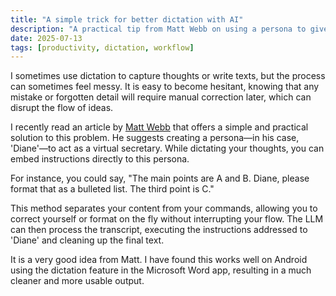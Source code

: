 ```yaml
---
title: "A simple trick for better dictation with AI"
description: "A practical tip from Matt Webb on using a persona to give instructions to an LLM while dictating, making the process cleaner and more efficient."
date: 2025-07-13
tags: [productivity, dictation, workflow]
---
```


I sometimes use dictation to capture thoughts or write texts, but the process can sometimes feel messy. It is easy to become hesitant, knowing that any mistake or forgotten detail will require manual correction later, which can disrupt the flow of ideas.

I recently read an article by [Matt Webb](https://interconnected.org/home/2025/03/20/diane) that offers a simple and practical solution to this problem. He suggests creating a persona—in his case, 'Diane'—to act as a virtual secretary. While dictating your thoughts, you can embed instructions directly to this persona.

For instance, you could say, "The main points are A and B. Diane, please format that as a bulleted list. The third point is C."

This method separates your content from your commands, allowing you to correct yourself or format on the fly without interrupting your flow. The LLM can then process the transcript, executing the instructions addressed to 'Diane' and cleaning up the final text.

It is a very good idea from Matt. I have found this works well on Android using the dictation feature in the Microsoft Word app, resulting in a much cleaner and more usable output.